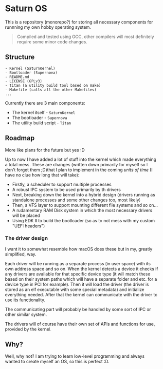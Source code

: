 # Saturn OS

This is a repository (monorepo?) for storing all necessary components for runnning my own hobby operating system.

> Compiled and tested using GCC, other compilers will most definitely require some minor code changes.

## Structure

```
- Kernel (SaturnKernel)
- Bootloader (Supernova)
- README.md
- LICENSE (GPLv3)
- titan (a utility build tool based on make)
- Makefile (calls all the other Makefiles)
...
```

Currently there are 3 main components:
-   The kernel itself - `SaturnKernel`
-   The bootloader - `Supernova`
-   The utility build script - `Titan`

## Roadmap

More like plans for the future but yes :D

Up to now I have added a lot of stuff into the kernel which made everything a total mess. These are changes
(written down primarily for myself so I don't forget them ;D)that I plan to implement in the coming *units of time*
(I have no clue how long that will take):

-   Firstly, a scheduler to support multiple processes
-   A robust IPC system to be used primarily by th drivers
-   Next, breaking down the kernel into a hybrid design (drivers running as standalone processes and some other changes too, most likely)
-   Then, a VFS layer to support mounting different file systems and so on...
-   A rudamentary RAM Disk system in which the most necessary drivers will be placed
-   Using EDK II to build the bootloader (so as to not mess with my custom "UEFI headers")

### The driver design

I want it to somewhat resemble how macOS does these but in my, greatly simplified, way.

Each driver will be running as a separate process (in user space) with its own address space and so on.
When the kernel detects a device it checks if any drivers are available for that specific device type
(it will match these based on their system paths which will have a separate folder and etc. for a device type in PCI for example).
Then it will load the driver (the driver is stored as an elf executable with some special metadata) and initialize everything needed.
After that the kernel can communicate with the driver to use its functionality.

The communicating part will probably be handled by some sort of IPC or other similar system.

The drivers will of course have their own set of APIs and functions for use, provided by the kernel.

## Why?

Well, why not? I am trying to learn low-level programming and always wanted to create myself an OS, so this is perfect :D.
